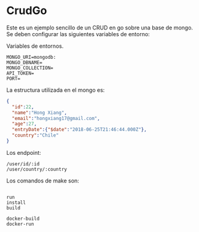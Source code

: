 # CrudGo

Este es un ejemplo sencillo de un CRUD en go sobre una base de mongo. Se deben configurar las siguientes variables de entorno:

Variables de entornos.
 ```
MONGO_URI=mongodb:
MONGO_DBNAME=
MONGO_COLLECTION=
API_TOKEN=
PORT=
 ```
 
La estructura utilizada en el mongo es:

```json
{
  "id":22,
  "name":"Hong Xiang",
  "email":"hongxiang17@gmail.com",
  "age":27,
  "entryDate":{"$date":"2018-06-25T21:46:44.000Z"},
  "country":"Chile"
}
 ```
 
 
Los endpoint:
```
/user/id/:id              
/user/country/:country

 ```
 
 Los comandos de make son:
 ```
 
 run
 install
 build
 
 docker-build
 docker-run
 
 ```
 
